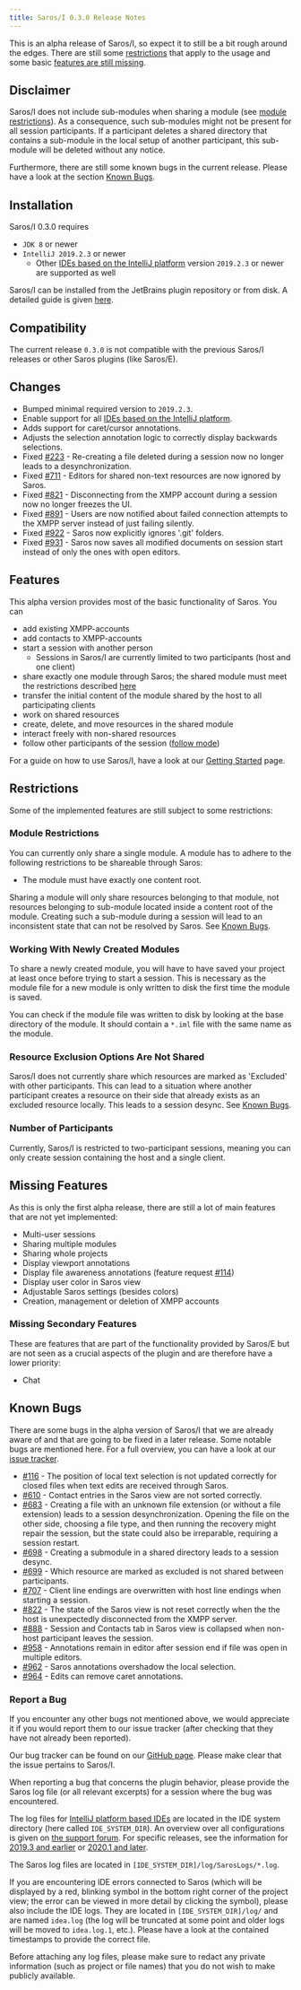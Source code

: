 ```yaml
---
title: Saros/I 0.3.0 Release Notes
---
```


This is an alpha release of Saros/I, so expect it to still be a bit rough around the edges.
There are still some [restrictions](#restrictions) that apply to the usage and some basic [features are still missing](#missing-features).


## Disclaimer

Saros/I does not include sub-modules when sharing a module (see [module restrictions](#module-restrictions)).
As a consequence, such sub-modules might not be present for all session participants.
If a participant deletes a shared directory that contains a sub-module in the local setup of another participant, this sub-module will be deleted without any notice.

Furthermore, there are still some known bugs in the current release. Please have a look at the section [Known Bugs](#known-bugs).

## Installation

Saros/I 0.3.0 requires
 - `JDK 8` or newer
 - `IntelliJ 2019.2.3` or newer
   - Other [IDEs based on the IntelliJ platform](https://www.jetbrains.org/intellij/sdk/docs/intro/intellij_platform.html#ides-based-on-the-intellij-platform) version `2019.2.3` or newer are supported as well

Saros/I can be installed from the JetBrains plugin repository or from disk. A detailed guide is given [here](../documentation/installation.html?tab=intellij).

## Compatibility

The current release `0.3.0` is not compatible with the previous Saros/I releases or other Saros plugins (like Saros/E).

## Changes

- Bumped minimal required version to `2019.2.3`.
- Enable support for all [IDEs based on the IntelliJ platform](https://www.jetbrains.org/intellij/sdk/docs/intro/intellij_platform.html#ides-based-on-the-intellij-platform).
- Adds support for caret/cursor annotations.
- Adjusts the selection annotation logic to correctly display backwards selections.
- Fixed [#223](https://github.com/saros-project/saros/pull/223) - Re-creating a file deleted during a session now no longer leads to a desynchronization.
- Fixed [#711](https://github.com/saros-project/saros/pull/711) - Editors for shared non-text resources are now ignored by Saros.
- Fixed [#821](https://github.com/saros-project/saros/pull/821) - Disconnecting from the XMPP account during a session now no longer freezes the UI.
- Fixed [#891](https://github.com/saros-project/saros/pull/891) - Users are now notified about failed connection attempts to the XMPP server instead of just failing silently.
- Fixed [#922](https://github.com/saros-project/saros/pull/922) - Saros now explicitly ignores '.git' folders.
- Fixed [#931](https://github.com/saros-project/saros/pull/931) - Saros now saves all modified documents on session start instead of only the ones with open editors.

## Features

This alpha version provides most of the basic functionality of Saros.
You can

- add existing XMPP-accounts
- add contacts to XMPP-accounts
- start a session with another person
  - Sessions in Saros/I are currently limited to two participants (host and one client)
- share exactly one module through Saros; the shared module must meet the restrictions described [here](#module-restrictions)
- transfer the initial content of the module shared by the host to all participating clients
- work on shared resources
- create, delete, and move resources in the shared module
- interact freely with non-shared resources
- follow other participants of the session ([follow mode](../documentation/features.md#follow-mode))

For a guide on how to use Saros/I, have a look at our [Getting Started](../documentation/getting-started.html?tab=intellij) page.

## Restrictions

Some of the implemented features are still subject to some restrictions:

### Module Restrictions

You can currently only share a single module. A module has to adhere to the following restrictions to be shareable through Saros:

- The module must have exactly one content root.

Sharing a module will only share resources belonging to that module, not resources belonging to sub-module located inside a content root of the module.
Creating such a sub-module during a session will lead to an inconsistent state that can not be resolved by Saros. See [Known Bugs](#known-bugs).

### Working With Newly Created Modules

To share a newly created module, you will have to have saved your project at least once before trying to start a session.
This is necessary as the module file for a new module is only written to disk the first time the module is saved.

You can check if the module file was written to disk by looking at the base directory of the module. It should contain a `*.iml` file with the same name as the module.

### Resource Exclusion Options Are Not Shared

Saros/I does not currently share which resources are marked as 'Excluded' with other participants. This can lead to a situation where another participant creates a resource on their side that already exists as an excluded resource locally. This leads to a session desync. See [Known Bugs](#known-bugs).

### Number of Participants

Currently, Saros/I is restricted to two-participant sessions, meaning you can only create session containing the host and a single client.


## Missing Features

As this is only the first alpha release, there are still a lot of main features that are not yet implemented:

- Multi-user sessions
- Sharing multiple modules
- Sharing whole projects
- Display viewport annotations
- Display file awareness annotations (feature request [#114](https://github.com/saros-project/saros/issues/114))
- Display user color in Saros view
- Adjustable Saros settings (besides colors)
- Creation, management or deletion of XMPP accounts

### Missing Secondary Features

These are features that are part of the functionality provided by Saros/E but are not seen as a crucial aspects of the plugin and are therefore have a lower priority:

- Chat

## Known Bugs

There are some bugs in the alpha version of Saros/I that we are already aware of and that are going to be fixed in a later release. Some notable bugs are mentioned here. For a full overview, you can have a look at our [issue tracker](https://github.com/saros-project/saros/issues?q=is%3Aissue+label%3A%22Area%3A+IntelliJ%22+label%3A%22Type%3A+Bug%22+is%3Aopen).

- [#116](https://github.com/saros-project/saros/issues/116) - The position of local text selection is not updated correctly for closed files when text edits are received through Saros.
- [#610](https://github.com/saros-project/saros/issues/610) - Contact entries in the Saros view are not sorted correctly.
- [#683](https://github.com/saros-project/saros/issues/683) - Creating a file with an unknown file extension (or without a file extension) leads to a session desynchronization. Opening the file on the other side, choosing a file type, and then running the recovery might repair the session, but the state could also be irreparable, requiring a session restart.
- [#698](https://github.com/saros-project/saros/issues/698) - Creating a submodule in a shared directory leads to a session desync.
- [#699](https://github.com/saros-project/saros/issues/699) - Which resource are marked as excluded is not shared between participants.
- [#707](https://github.com/saros-project/saros/issues/707) - Client line endings are overwritten with host line endings when starting a session.
- [#822](https://github.com/saros-project/saros/issues/822) - The state of the Saros view is not reset correctly when the the host is unexpectedly disconnected from the XMPP server.
- [#888](https://github.com/saros-project/saros/issues/888) - Session and Contacts tab in Saros view is collapsed when non-host participant leaves the session.
- [#958](https://github.com/saros-project/saros/issues/958) - Annotations remain in editor after session end if file was open in multiple editors.
- [#962](https://github.com/saros-project/saros/issues/962) - Saros annotations overshadow the local selection.
- [#964](https://github.com/saros-project/saros/issues/964) - Edits can remove caret annotations.

### Report a Bug

If you encounter any other bugs not mentioned above, we would appreciate it if you would report them to our issue tracker (after checking that they have not already been reported).

Our bug tracker can be found on our [GitHub page](https://github.com/saros-project/saros/issues).
Please make clear that the issue pertains to Saros/I.

When reporting a bug that concerns the plugin behavior, please provide the Saros log file (or all relevant excerpts) for a session where the bug was encountered.

The log files for [IntelliJ platform based IDEs](https://www.jetbrains.org/intellij/sdk/docs/intro/intellij_platform.html#ides-based-on-the-intellij-platform) are located in the IDE system directory (here called `IDE_SYSTEM_DIR`).
An overview over all configurations is given on [the support forum](https://intellij-support.jetbrains.com/hc/en-us/articles/206544519-Directories-used-by-the-IDE-to-store-settings-caches-plugins-and-logs).
For specific releases, see the information for [2019.3 and earlier](https://www.jetbrains.com/help/idea/2019.3/tuning-the-ide.html#system-directory) or [2020.1 and later](https://www.jetbrains.com/help/idea/2020.1/tuning-the-ide.html#system-directory).

The Saros log files are located in `[IDE_SYSTEM_DIR]/log/SarosLogs/*.log`.

If you are encountering IDE errors connected to Saros (which will be displayed by a red, blinking symbol in the bottom right corner of the project view; the error can be viewed in more detail by clicking the symbol), please also include the IDE logs.
They are located in `[IDE_SYSTEM_DIR]/log/` and are named `idea.log` (the log will be truncated at some point and older logs will be moved to `idea.log.1`, etc.).
Please have a look at the contained timestamps to provide the correct file.

Before attaching any log files, please make sure to redact any private information (such as project or file names) that you do not wish to make publicly available.
